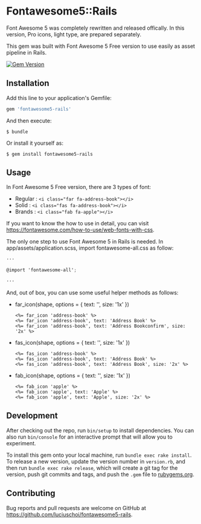# Fontawesome5::Rails

Font Awesome 5 was completely rewritten and released offically.
In this version, Pro icons, light type, are prepared separately.

This gem was built with Font Awesome 5 Free version to use easily as asset pipeline in Rails.

[![Gem Version](https://badge.fury.io/rb/fontawesome5-rails.svg)](https://badge.fury.io/rb/fontawesome5-rails)

## Installation

Add this line to your application's Gemfile:

```ruby
gem 'fontawesome5-rails'
```

And then execute:

    $ bundle

Or install it yourself as:

    $ gem install fontawesome5-rails

## Usage

In Font Awesome 5 Free version, there are 3 types of font:

  - Regular : `<i class="far fa-address-book"></i>`
  - Solid   : `<i class="fas fa-address-book"></i>`
  - Brands  : `<i class="fab fa-apple"></i>`

If you want to know the how to use in detail, you can visit https://fontawesome.com/how-to-use/web-fonts-with-css.

The only one step to use Font Awesome 5 in Rails is needed. In app/assets/application.scss, import fontawesome-all.css as follow:

```scss
···

@import 'fontawesome-all';

···
```

And, out of box, you can use some useful helper methods as follows:

  - far_icon(shape, options = { text: '', size: '1x' })
    ```erb
    <%= far_icon 'address-book' %>
    <%= far_icon 'address-book', text: 'Address Book' %>
    <%= far_icon 'address-book', text: 'Address Bookconfirm', size: '2x' %>
    ```
  - fas_icon(shape, options = { text: '', size: '1x' })
    ```erb
    <%= fas_icon 'address-book' %>
    <%= fas_icon 'address-book', text: 'Address Book' %>
    <%= fas_icon 'address-book', text: 'Address Book', size: '2x' %>
    ```
  - fab_icon(shape, options = { text: '', size: '1x' })
    ```erb
    <%= fab_icon 'apple' %>
    <%= fab_icon 'apple', text: 'Apple' %>
    <%= fab_icon 'apple', text: 'Apple', size: '2x' %>
    ```

## Development

After checking out the repo, run `bin/setup` to install dependencies. You can also run `bin/console` for an interactive prompt that will allow you to experiment.

To install this gem onto your local machine, run `bundle exec rake install`. To release a new version, update the version number in `version.rb`, and then run `bundle exec rake release`, which will create a git tag for the version, push git commits and tags, and push the `.gem` file to [rubygems.org](https://rubygems.org).

## Contributing

Bug reports and pull requests are welcome on GitHub at https://github.com/luciuschoi/fontawesome5-rails.
